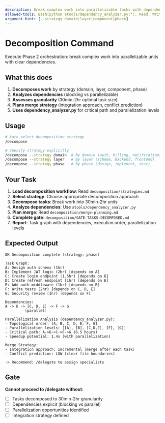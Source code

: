 ```yaml
---
description: Break complex work into parallelizable tasks with dependencies (Orchestration Phase 2)
allowed-tools: Bash(python atools/dependency_analyzer.py:*), Read, Write, TodoWrite
argument-hint: [--strategy domain|layer|component|phase]
---
```


# Decomposition Command

Execute Phase 2 orchestration: break complex work into parallelizable units with clear dependencies.

## What this does

1. **Decomposes work** by strategy (domain, layer, component, phase)
2. **Analyzes dependencies** (blocking vs parallelizable)
3. **Assesses granularity** (30min-2hr optimal task size)
4. **Plans merge strategy** (integration approach, conflict prediction)
5. **Uses dependency_analyzer.py** for critical path and parallelization levels

## Usage

```bash
# Auto-select decomposition strategy
/decompose

# Specify strategy explicitly
/decompose --strategy domain  # By domain (auth, billing, notifications)
/decompose --strategy layer   # By layer (schema, backend, frontend)
/decompose --strategy phase   # By phase (design, implement, test)
```

## Your Task

1. **Load decomposition workflow**: Read `decomposition/strategies.md`
2. **Select strategy**: Choose appropriate decomposition approach
3. **Decompose tasks**: Break work into 30min-2hr units
4. **Analyze dependencies**: Use `atools/dependency_analyzer.py`
5. **Plan merge**: Read `decomposition/merge-planning.md`
6. **Complete gate**: `decomposition/GATE-TASKS-DECOMPOSED.md`
7. **Report**: Task graph with dependencies, execution order, parallelization levels

## Expected Output

```
OK Decomposition complete (strategy: phase)

Task Graph:
A: Design auth schema (1hr)
B: Implement JWT logic (2hr) [depends on A]
C: Create login endpoint (1.5hr) [depends on B]
D: Create refresh endpoint (1hr) [depends on B]
E: Add auth middleware (1hr) [depends on B]
F: Write tests (2hr) [depends on C, D, E]
G: Security review (1hr) [depends on F]

Dependencies:
A -> B -> [C, D, E] -> F -> G
         [parallel]

Parallelization Analysis (dependency_analyzer.py):
- Topological order: [A, B, C, D, E, F, G]
- Parallelization levels: [[A], [B], [C,D,E], [F], [G]]
- Critical path: A->B->C->F->G (6.5 hours)
- Speedup potential: 1.4x (with parallelization)

Merge Strategy:
- Integration approach: Incremental (merge after each task)
- Conflict prediction: LOW (clear file boundaries)

-> Recommend: /delegate to assign specialists
```

## Gate

**Cannot proceed to /delegate without**:
- [ ] Tasks decomposed to 30min-2hr granularity
- [ ] Dependencies explicit (blocking vs parallel)
- [ ] Parallelization opportunities identified
- [ ] Integration strategy defined

